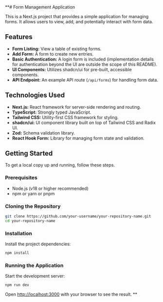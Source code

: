 **# Form Management Application

This is a Next.js project that provides a simple application for managing forms. It allows users to view, add, and potentially interact with form data.

## Features

*   **Form Listing:** View a table of existing forms.
*   **Add Form:** A form to create new entries.
*   **Basic Authentication:** A login form is included (implementation details for authentication beyond the UI are outside the scope of this README).
*   **UI Components:** Utilizes shadcn/ui for pre-built, accessible components.
*   **API Endpoint:** An example API route (`/api/forms`) for handling form data.

## Technologies Used

*   **Next.js:** React framework for server-side rendering and routing.
*   **TypeScript:** Strongly typed JavaScript.
*   **Tailwind CSS:** Utility-first CSS framework for styling.
*   **shadcn/ui:** UI component library built on top of Tailwind CSS and Radix UI.
*   **Zod:** Schema validation library.
*   **React Hook Form:** Library for managing form state and validation.

## Getting Started

To get a local copy up and running, follow these steps.

### Prerequisites

*   Node.js (v18 or higher recommended)
*   npm or yarn or pnpm

### Cloning the Repository

```bash
git clone https://github.com/your-username/your-repository-name.git
cd your-repository-name
```

### Installation

Install the project dependencies:

```bash
npm install
```

### Running the Application

Start the development server:

```bash
npm run dev
```

Open [http://localhost:3000](http://localhost:3000) with your browser to see the result.
**
